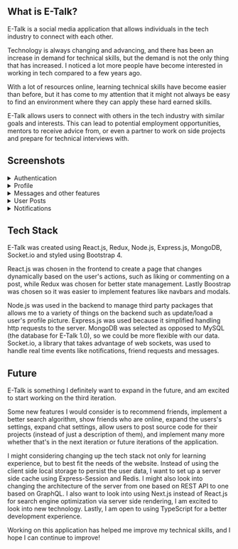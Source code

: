 <h2>What is E-Talk?</h2>

<p>
    E-Talk is a social media application that allows individuals in the tech industry
    to connect with each other.
</p>

<p>
    Technology is always changing and advancing, and there has been an increase in demand
    for technical skills, but the demand is not the only thing that has increased. I noticed
    a lot more people have become interested in working in tech compared to a few years ago.
</p>

<p>
    With a lot of resources online, learning technical skills have become easier than before, but 
    it has come to my attention that it might not always be easy to find an environment where they
    can apply these hard earned skills. 
</p>

<p>
    E-Talk allows users to connect with others in the tech industry with similar goals and interests.
    This can lead to potential employment opportunities, mentors to receive advice from, or even 
    a partner to work on side projects and prepare for technical interviews with.
</p>

<h2>
    Screenshots
</h2>

<details>
    <summary>Authentication</summary>
    <img src="./screenshots/Login.png" name="Login Page"> 
    <img src="./screenshots/Register.png" name="Sign up Page">
</details>

<details>
    <summary>Profile</summary>
    <img src="./screenshots/Profile.png" name="Profile Page"> 
    <img src="./screenshots/Friends.png" name="User Friends"/>
    <img src="./screenshots/Bio.png" name="User Bio">
    <img src="./screenshots/Projects.png" name="User Projects"> 
    <img src="./screenshots/Skills.png" name="User skills">
</details>

<details>
    <summary>Messages and other features</summary>
    <img src="./screenshots/Messages.png" name="Messages"> 
    <img src="./screenshots/Navbar.png" name="Responsive Navbar">
    <img src="./screenshots/Search.png" name="Search results"> 
    <img src ="./screenshots/DeadPage.png" name="Dead Page"/>
    <img src="./screenshots/Settings.png" name="Settings"> 
</details>

<details>
    <summary>User Posts</summary>
    <img src="./screenshots/Userfeed.png" name="User Feed"> 
    <img src="./screenshots/Likes.png" name="Likes Modal">
    <img src="./screenshots/Comments.png" name="Comments Modal"> 
</details>

<details>
    <summary>Notifications</summary>
    <img src="./screenshots/Notifs.png" name="Notifications"> 
    <img src="./screenshots/FriendReqs.png" name="Friend Requests">
</details>

<h2>
    Tech Stack
</h2>

<p>
    E-Talk was created using React.js, Redux, Node.js, Express.js, MongoDB, Socket.io and styled using 
    Bootstrap 4.
</p>

<p>
    React.js was chosen in the frontend to create a page that changes dynamically based on the user's actions,
    such as liking or commenting on a post, while Redux was chosen for better state management. Lastly Boostrap was
    chosen so it was easier to implement features like navbars and modals.
</p>

<p>
    Node.js was used in the backend to manage third party packages that allows me to a variety of things on the backend
    such as update/load a user's profile picture. Express.js was used because it simplified handling http requests to the
    server. MongoDB was selected as opposed to MySQL (the database for E-Talk 1.0), so we could be more flexible with our data.
    Socket.io, a library that takes advantage of web sockets, was used to handle real time events like notifications, friend 
    requests and messages.
</p>

<h2>
    Future
</h2>

<p>
    E-Talk is something I definitely want to expand in the future, and am excited to start working on the third iteration.
</p>

<p>
    Some new features I would consider is to recommend friends, implement a better search algorithm, show friends who are online, 
    expand the users's settings, expand chat settings, allow users to post source code for their projects (instead of just
    a description of them), and implement many more whether that's in the next iteration or future iterations of the application.
</p>

<p>
    I might considering changing up the tech stack not only for learning experience, but to best fit the needs of the website.
    Instead of using the client side local storage to persist the user data, I want to set up a server side cache
    using Express-Session and Redis. I might also look into changing the architecture of the server from one based on
    REST API to one based on GraphQL. I also want to look into using Next.js instead of React.js for 
    search engine optimization via server side rendering, I am excited to look into new technology. Lastly, I am open 
    to using TypeScript for a better development experience. 
</p>

<p>
    Working on this application has helped me improve my technical skills, and I hope I can continue to improve!
</p>
